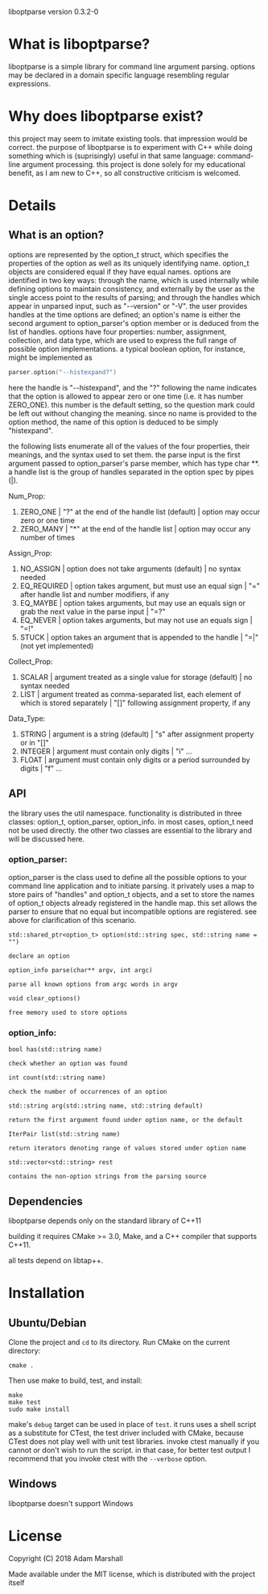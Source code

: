 liboptparse version 0.3.2-0

# What is liboptparse?
  liboptparse is a simple library for command line argument parsing.
options may be declared in a domain specific language resembling
regular expressions.

# Why does liboptparse exist?
  this project may seem to imitate existing tools. that
impression would be correct. the purpose of liboptparse is to
experiment with C++ while doing something which is (suprisingly)
useful in that same language: command-line argument processing.
this project is done solely for my educational benefit, as I am new to
C++, so all constructive criticism is welcomed.

# Details
## What is an option?
options are represented by the option\_t struct, which specifies the
properties of the option as well as its uniquely identifying name.
option\_t objects are considered equal if they have equal names.
options are identified in two key ways: through the name, which is
used internally while defining options to maintain consistency, and
externally by the user as the single access point to the results of
parsing; and through the handles which appear in unparsed input,
such as "--version" or "-V". the user provides handles at the time
options are defined; an option's name is either the second argument
to option\_parser's option member or is deduced from the list of
handles.
options have four properties: number, assignment, collection, and 
data type, which are used to express the full range of possible option
implementations. a typical boolean option, for instance,
might be implemented as
  ```c++
  parser.option("--histexpand?")
  ```
here the handle is "--histexpand", and the "?" following the name
indicates that the option is allowed to appear zero or one time
(i.e. it has number ZERO\_ONE). this number is the default setting,
so the question mark could be left out without changing the meaning.
since no name is provided to the option method, the name of this
option is deduced to be simply "histexpand".

the following lists enumerate all of the values of the four properties,
their meanings, and the syntax used to set them. the parse input is the
first argument passed to option\_parser's parse member, which has type
char \*\*. a handle list is the group of handles separated in the
option spec by pipes (|).

Num\_Prop:
1. ZERO\_ONE | "?" at the end of the handle list (default) | option may occur zero or one time
2. ZERO\_MANY | "\*" at the end of the handle list | option may occur any number of times

Assign\_Prop:
1. NO\_ASSIGN | option does not take arguments (default) | no syntax needed
2. EQ\_REQUIRED | option takes argument, but must use an equal sign | "=" after handle list and number modifiers, if any
3. EQ\_MAYBE | option takes arguments, but may use an equals sign or grab the next value in the parse input | "=?"
4. EQ\_NEVER | option takes arguments, but may not use an equals sign | "=!"
5. STUCK | option takes an argument that is appended to the handle | "=|" (not yet implemented)

Collect\_Prop:
1. SCALAR | argument treated as a single value for storage (default) | no syntax needed
2. LIST | argument treated as comma-separated list, each element of which is stored separately | "[]" following assignment property, if any

Data\_Type:
1. STRING | argument is a string (default) | "s" after assignment property or in "[]"
2. INTEGER | argument must contain only digits | "i" ...
3. FLOAT | argument must contain only digits or a period surrounded by digits | "f" ...

## API
  the library uses the util namespace. functionality is distributed
in three classes: option\_t, option\_parser, option\_info. in most
cases, option\_t need not be used directly. the other two classes
are essential to the library and will be discussed here.

### option\_parser:
option\_parser is the class used to define all the possible options to
your command line application and to initiate parsing. it privately
uses a map to store pairs of "handles" and option\_t objects, and a set
to store the names of option\_t objects already registered in the
handle map. this set allows the parser to ensure that no equal but
incompatible options are registered. see above for clarification of
this scenario.
 
  `std::shared_ptr<option_t> option(std::string spec, std::string name = "")`

    declare an option

  `option_info parse(char** argv, int argc)`

    parse all known options from argc words in argv

  `void clear_options()`

    free memory used to store options
### option\_info:
  `bool has(std::string name)`

    check whether an option was found

  `int count(std::string name)`

    check the number of occurrences of an option

  `std::string arg(std::string name, std::string default)`

    return the first argument found under option name, or the default

  `IterPair list(std::string name)`

    return iterators denoting range of values stored under option name

  `std::vector<std::string> rest`

    contains the non-option strings from the parsing source

## Dependencies
  liboptparse depends only on the standard library of C++11

  building it requires CMake >= 3.0, Make, and a C++ compiler
that supports C++11.

  all tests depend on libtap++.

# Installation

## Ubuntu/Debian
Clone the project and `cd` to its directory.
Run CMake on the current directory:
```shell
cmake .
```

Then use make to build, test, and install:
```shell
make
make test
sudo make install
```

make's `debug` target can be used in place of `test`. it runs uses a
shell script as a substitute for CTest, the test driver included with
CMake, because CTest does not play well with unit test libraries.
invoke ctest manually if you cannot or don't wish to run the script.
in that case, for better test output I recommend that you invoke ctest
with the `--verbose` option.

## Windows
liboptparse doesn't support Windows

# License

Copyright (C) 2018 Adam Marshall

Made available under the MIT license, which is distributed with the
project itself
